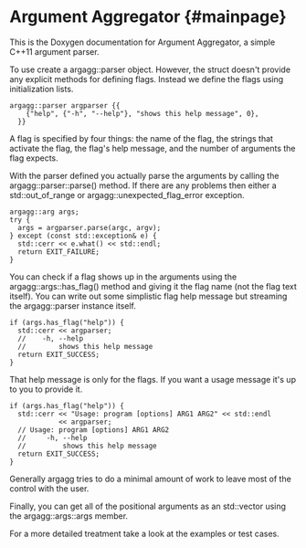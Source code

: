 Argument Aggregator {#mainpage}
===================

This is the Doxygen documentation for Argument Aggregator, a simple C++11 argument parser.

To use create a argagg::parser object. However, the struct doesn't provide any explicit methods for defining flags. Instead we define the flags using initialization lists.

    argagg::parser argparser {{
        {"help", {"-h", "--help"}, "shows this help message", 0},
      }}

A flag is specified by four things: the name of the flag, the strings that activate the flag, the flag's help message, and the number of arguments the flag expects.

With the parser defined you actually parse the arguments by calling the argagg::parser::parse() method. If there are any problems then either a std::out_of_range or argagg::unexpected_flag_error exception.

    argagg::arg args;
    try {
      args = argparser.parse(argc, argv);
    } except (const std::exception& e) {
      std::cerr << e.what() << std::endl;
      return EXIT_FAILURE;
    }

You can check if a flag shows up in the arguments using the argagg::args::has_flag() method and giving it the flag name (not the flag text itself). You can write out some simplistic flag help message but streaming the argagg::parser instance itself.

    if (args.has_flag("help")) {
      std::cerr << argparser;
      //    -h, --help
      //        shows this help message
      return EXIT_SUCCESS;
    }

That help message is only for the flags. If you want a usage message it's up to you to provide it.

    if (args.has_flag("help")) {
      std::cerr << "Usage: program [options] ARG1 ARG2" << std::endl
                << argparser;
      // Usage: program [options] ARG1 ARG2
      //     -h, --help
      //         shows this help message
      return EXIT_SUCCESS;
    }

Generally argagg tries to do a minimal amount of work to leave most of the control with the user.

Finally, you can get all of the positional arguments as an std::vector using the argagg::args::args member.

For a more detailed treatment take a look at the examples or test cases.
